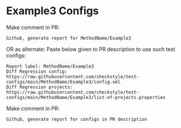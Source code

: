 # Example3 Configs
Make comment in PR:
```
Github, generate report for MethodName/Example3
```
OR as alternate:
Paste below given to PR description to use such test configs:
```
Report label: MethodName/Example3
Diff Regression config: https://raw.githubusercontent.com/checkstyle/test-configs/main/MethodName/Example3/config.xml
Diff Regression projects: https://raw.githubusercontent.com/checkstyle/test-configs/main/MethodName/Example3/list-of-projects.properties
```
Make comment in PR:
```
Github, generate report for configs in PR description
```

